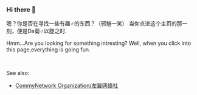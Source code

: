 ### Hi there 👋

嗯？你是否在寻找一些有趣♂的东西？（邪魅一笑）
当你点进这个主页的那一刻，便是Da菊♂以腚之时.

Hmm...Are you looking for something intresting?
Well, when you click into this page,everything is going fun.

<br>

See also:
- [CommyNetwork Organization/左翼网络社](https://github.com/CommyNetwork)
